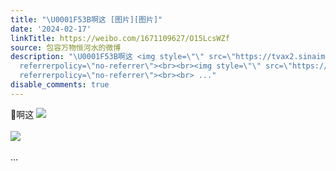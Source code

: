 ```yaml
---
title: "\U0001F53B啊这 [图片][图片]"
date: '2024-02-17'
linkTitle: https://weibo.com/1671109627/O15LcsWZf
source: 包容万物恒河水的微博
description: "\U0001F53B啊这 <img style=\"\" src=\"https://tvax2.sinaimg.cn/large/639b1bfbgy1hmx2bxdmdbj20zu1ntwmk.jpg\"
  referrerpolicy=\"no-referrer\"><br><br><img style=\"\" src=\"https://tvax2.sinaimg.cn/large/639b1bfbgy1hmx2bxrj25j20se0uy0wh.jpg\"
  referrerpolicy=\"no-referrer\"><br><br> ..."
disable_comments: true
---
```

🔻啊这 <img style="" src="https://tvax2.sinaimg.cn/large/639b1bfbgy1hmx2bxdmdbj20zu1ntwmk.jpg" referrerpolicy="no-referrer"><br><br><img style="" src="https://tvax2.sinaimg.cn/large/639b1bfbgy1hmx2bxrj25j20se0uy0wh.jpg" referrerpolicy="no-referrer"><br><br> ...